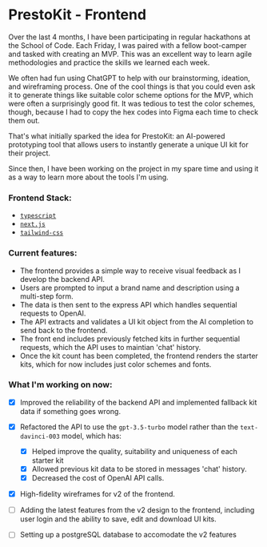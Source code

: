 # PrestoKit - Frontend

Over the last 4 months, I have been participating in regular hackathons at the School of Code. Each Friday, I was paired with a fellow boot-camper and tasked with creating an MVP. This was an excellent way to learn agile methodologies and practice the skills we learned each week.

We often had fun using ChatGPT to help with our brainstorming, ideation, and wireframing process. One of the cool things is that you could even ask it to generate things like suitable color scheme options for the MVP, which were often a surprisingly good fit. It was tedious to test the color schemes, though, because I had to copy the hex codes into Figma each time to check them out.

That's what initially sparked the idea for PrestoKit: an AI-powered prototyping tool that allows users to instantly generate a unique UI kit for their project.

Since then, I have been working on the project in my spare time and using it as a way to learn more about the tools I'm using.

### Frontend Stack:

- [`typescript`](https://www.typescriptlang.org/)
- [`next.js`](https://nextjs.org)
- [`tailwind-css`](https://tailwindcss.com)

### Current features:

- The frontend provides a simple way to receive visual feedback as I develop the backend API.
- Users are prompted to input a brand name and description using a multi-step form.
- The data is then sent to the express API which handles sequential requests to OpenAI.
- The API extracts and validates a UI kit object from the AI completion to send back to the frontend.
- The front end includes previously fetched kits in further sequential requests, which the API uses to maintian 'chat' history.
- Once the kit count has been completed, the frontend renders the starter kits, which for now includes just color schemes and fonts.

### What I'm working on now:

- [x] Improved the reliability of the backend API and implemented fallback kit data if something goes wrong.
- [x] Refactored the API to use the `gpt-3.5-turbo` model rather than the `text-davinci-003` model, which has:
  - [x] Helped improve the quality, suitability and uniqueness of each starter kit
  - [x] Allowed previous kit data to be stored in messages 'chat' history.
  - [x] Decreased the cost of OpenAI API calls.
- [x] High-fidelity wireframes for v2 of the frontend. 
- [ ] Adding the latest features from the v2 design to the frontend, including user login and the ability to save, edit and download UI kits.
- [ ] Setting up a postgreSQL database to accomodate the v2 features

